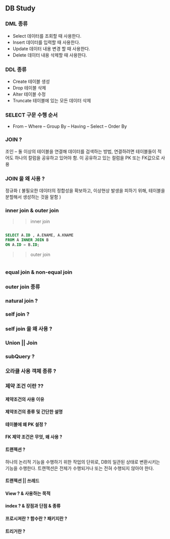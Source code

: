 ## DB Study

### DML 종류

- Select 데이터를 조회할 때 사용한다.
- Insert 데이터를 입력할 때 사용한다.
- Update 데이터 내용 변경 할 때 사용한다.
- Delete 데이터 내용 삭제할 때 사용한다.

### DDL 종류

- Create 테이블 생성
- Drop 테이블 삭제
- Alter 테이블 수정
- Truncate 테이블에 있는 모든 데이터 삭제

### SELECT 구문 수행 순서

- From – Where – Group By – Having – Select – Order By

### JOIN ?

조인 – 둘 이상의 테이블을 연결해 데이터를 검색하는 방법, 연결하려면 테이블들이 적어도 하나의 칼럼을 공유하고 있어야 함. 이 공유하고 있는 컬럼을 PK 또는 FK값으로 사용

### JOIN 을 왜 사용 ?

정규화 ( 불필요한 데이터의 정합성을 확보하고, 이상현상 발생을 피하기 위해, 테이블을 분할해서 생성하는 것을 말함 )

### inner join & outer join

> > inner join

```sql

SELECT A.ID , A.ENAME, A.KNAME
FROM A INNER JOIN B
ON A.ID = B.ID;

```

> > outer join

```sql


```

### equal join & non-equal join

### outer join 종류

### natural join ?

### self join ?

### self join 을 왜 사용 ?

### Union || Join

### subQuery ?

### 오라클 사용 객체 종류 ?

### 제약 조건 이란 ??

#### 제약조건의 사용 이유

#### 제약조건의 종류 및 간단한 설명

#### 테이블에 왜 PK 설정 ?

#### FK 제약 조건은 무엇, 왜 사용 ?

#### 트랜젝션 ?

하나의 논리적 기능을 수행하기 위한 작업의 단위로, DB의 일관된 상태로 변환시키는 기능을 수행한다. 트랜잭션은 전체가 수행되거나 또는 전혀 수행되지 않아야 한다.

#### 트랜젝션 || 쓰레드

#### View ? & 사용하는 목적

#### index ? & 장점과 단점 & 종류

#### 프로시져란 ? 함수란 ? 패키지란 ?

#### 트리거란 ?

